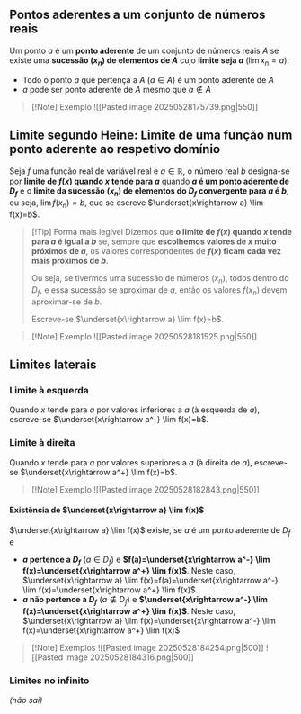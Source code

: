 ## Pontos aderentes a um conjunto de números reais
Um ponto $a$ é um **ponto aderente** de um conjunto de números reais $A$ se existe uma **sucessão ($x_n$) de elementos de $A$** cujo **limite seja $a$** ($\lim x_n=a$).

- Todo o ponto $a$ que pertença a $A$ ($a \in A$) é um ponto aderente de $A$
- $a$ pode ser ponto aderente de $A$ mesmo que $a \notin A$

>[!Note] Exemplo
>![[Pasted image 20250528175739.png|550]]

## Limite segundo Heine: Limite de uma função num ponto aderente ao respetivo domínio
Seja $f$ uma função real de variável real e $a \in \mathbb R$, o número real $b$ designa-se por **limite de $f(x)$ quando $x$ tende para $a$** quando **$a$ é um ponto aderente de $D_f$** e o **limite da sucessão ($x_n$) de elementos do $D_f$ convergente para $a$ é $b$**, ou seja, $\lim f(x_n)=b$, que se escreve $\underset{x\rightarrow a} \lim f(x)=b$.
>[!Tip] Forma mais legível
>Dizemos que **o limite de $f(x)$ quando $x$ tende para $a$ é igual a $b$** se, sempre que **escolhemos valores de $x$ muito próximos de $a$**, os valores correspondentes de **$f(x)$ ficam cada vez mais próximos de $b$**.
>
>Ou seja, se tivermos uma sucessão de números $(x_n)$, todos dentro do $D_f$, e essa sucessão se aproximar de $a$, então os valores $f(x_n)$ devem aproximar-se de $b$.
>
>Escreve-se $\underset{x\rightarrow a} \lim f(x)=b$.


>[!Note] Exemplo
>![[Pasted image 20250528181525.png|550]]

## Limites laterais
### Limite à esquerda
Quando $x$ tende para $a$ por valores inferiores a $a$ (à esquerda de $a$), escreve-se $\underset{x\rightarrow a^-} \lim f(x)=b$.
### Limite à direita
Quando $x$ tende para $a$ por valores superiores a $a$ (à direita de $a$), escreve-se $\underset{x\rightarrow a^+} \lim f(x)=b$.

>[!Note] Exemplo
>![[Pasted image 20250528182843.png|550]]

#### Existência de $\underset{x\rightarrow a} \lim f(x)$
$\underset{x\rightarrow a} \lim f(x)$ existe, se $a$ é um ponto aderente de $D_f$ e
- **$a$ pertence a  $D_f$** ($a \in D_f$) e **$f(a)=\underset{x\rightarrow a^-} \lim f(x)=\underset{x\rightarrow a^+} \lim f(x)$**.
  Neste caso, $\underset{x\rightarrow a} \lim f(x)=f(a)=\underset{x\rightarrow a^-} \lim f(x)=\underset{x\rightarrow a^+} \lim f(x)$.
- **$a$ não pertence a $D_f$** ($a \notin D_f$) e **$\underset{x\rightarrow a^-} \lim f(x)=\underset{x\rightarrow a^+} \lim f(x)$**.
  Neste caso, $\underset{x\rightarrow a} \lim f(x)=\underset{x\rightarrow a^-} \lim f(x)=\underset{x\rightarrow a^+} \lim f(x)$

>[!Note] Exemplos
>![[Pasted image 20250528184254.png|500]]
>![[Pasted image 20250528184316.png|500]]

### Limites no infinito
*(não sai)*